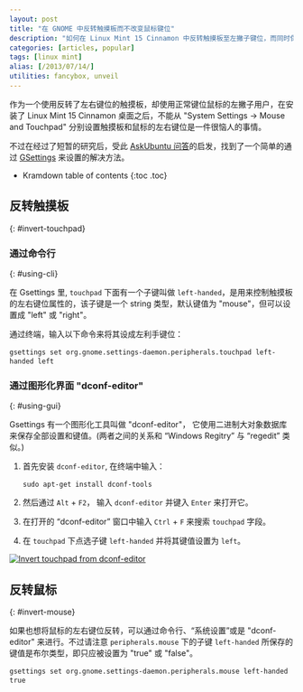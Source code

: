 ```yaml
---
layout: post
title: "在 GNOME 中反转触摸板而不改变鼠标键位"
description: "如何在 Linux Mint 15 Cinnamon 中反转触摸板至左撇子键位，而同时保持正常鼠标键位。此文理论上也应对所有使用 GNOME 的 Ubuntu 系统有效。"
categories: [articles, popular]
tags: [linux mint]
alias: [/2013/07/14/]
utilities: fancybox, unveil
---
```

作为一个使用反转了左右键位的触摸板，却使用正常键位鼠标的左撇子用户，在安装了 Linux Mint 15 Cinnamon 桌面之后，不能从 "System Settings -> Mouse and Touchpad" 分别设置触摸板和鼠标的左右键位是一件很恼人的事情。

不过在经过了短暂的研究后，受此 [AskUbuntu 问答][AskUbuntu question]的启发，找到了一个简单的通过 [GSettings][GSettings] 来设置的解决方法。

* Kramdown table of contents
{:toc .toc}

## 反转触摸板
{: #invert-touchpad}

### 通过命令行
{: #using-cli}

在 Gsettings 里, `touchpad` 下面有一个子键叫做 `left-handed`，是用来控制触摸板的左右键位属性的，该子键是一个 string 类型，默认键值为 "mouse"，但可以设置成 "left" 或 "right"。

通过终端，输入以下命令来将其设成左利手键位：

	gsettings set org.gnome.settings-daemon.peripherals.touchpad left-handed left

### 通过图形化界面 "dconf-editor"
{: #using-gui}

Gsettings 有一个图形化工具叫做 "dconf-editor"， 它使用二进制大对象数据库来保存全部设置和键值。(两者之间的关系和 “Windows Regitry” 与 “regedit” 类似。)

1. 首先安装 `dconf-editor`, 在终端中输入：

	   sudo apt-get install dconf-tools

2. 然后通过 `Alt` + `F2`， 输入 `dconf-editor` 并键入 `Enter` 来打开它。

3. 在打开的 “dconf-editor” 窗口中输入 `Ctrl` + `F` 来搜索 `touchpad` 字段。

4. 在 `touchpad` 下点选子键 `left-handed` 并将其键值设置为 `left`。

<a class="post-image" href="/assets/images/posts/112339402123972.png">
<img itemprop="image" data-src="/assets/images/posts/112339402123972.png" src="/assets/js/unveil/loader.gif" alt="Invert touchpad from dconf-editor" />
</a>

## 反转鼠标
{: #invert-mouse}

如果也想将鼠标的左右键位反转，可以通过命令行、“系统设置”或是 "dconf-editor" 来进行。不过请注意 `peripherals.mouse` 下的子键 `left-handed` 所保存的键值是布尔类型，即只应被设置为 "true" 或 "false"。

	gsettings set org.gnome.settings-daemon.peripherals.mouse left-handed true

[GSettings]: https://developer.gnome.org/gio/2.34/GSettings.html
[AskUbuntu question]: http://askubuntu.com/q/83590/171955
